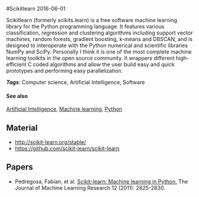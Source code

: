 
#Scikitlearn
2016-06-01

Scikitlearn (formerly scikits.learn) is a free software machine learning library for the Python programming language. It features various classification, regression and clustering algorithms including support vector machines, random forests, gradient boosting, k-means and DBSCAN, and is designed to interoperate with the Python numerical and scientific libraries NumPy and SciPy.
Personally I think it is one of the most complete machine learning toolkits in the open source community. It wrappers different high-efficient C coded algorithms and
allow the user build easy and quick prototypes and performing easy parallelization.

***Tags***: Computer science, Artificial Intelligence, Software

#### See also
[Artificial Intelligence](/artificial_intelligence), [Machine learning](/machine_learning), [Python](/python)
## Material
* http://scikit-learn.org/stable/
* https://github.com/scikit-learn/scikit-learn

## Papers
* Pedregosa, Fabian, et al. [Scikit-learn: Machine learning in Python.](http://www.jmlr.org/papers/volume12/pedregosa11a/pedregosa11a.pdf) The Journal of Machine Learning Research 12 (2011): 2825-2830.


